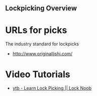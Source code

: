 ## Lockpicking Overview

# URLs for picks

The industry standard for lockpicks

- http://www.originallishi.com/

# Video Tutorials

- [ytb - Learn Lock Picking || Lock Noob](https://www.youtube.com/watch?v=gTZddvAws9M)
